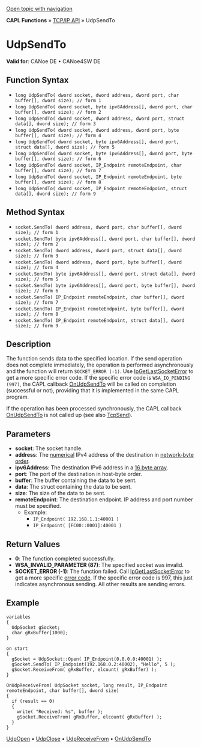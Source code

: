 [Open topic with navigation](../../../../../CANoeDEFamily.htm#Topics/CAPLFunctions/TCPIPAPI/Functions/CAPLfunctionUDPSendTo.md)

**CAPL Functions** » [TCP/IP API](../CAPLfunctionsTCPIPOverview.md) » UdpSendTo

# UdpSendTo

**Valid for**: CANoe DE • CANoe4SW DE

## Function Syntax

- `long UdpSendTo( dword socket, dword address, dword port, char buffer[], dword size); // form 1`
- `long UdpSendTo( dword socket, byte ipv6Address[], dword port, char buffer[], dword size); // form 2`
- `long UdpSendTo( dword socket, dword address, dword port, struct data[], dword size); // form 3`
- `long UdpSendTo( dword socket, dword address, dword port, byte buffer[], dword size); // form 4`
- `long UdpSendTo( dword socket, byte ipv6Address[], dword port, struct data[], dword size); // form 5`
- `long UdpSendTo( dword socket, byte ipv6Address[], dword port, byte buffer[], dword size); // form 6`
- `long UdpSendTo( dword socket, IP_Endpoint remoteEndpoint, char buffer[], dword size); // form 7`
- `long UdpSendTo( dword socket, IP_Endpoint remoteEndpoint, byte buffer[], dword size); // form 8`
- `long UdpSendTo( dword socket, IP_Endpoint remoteEndpoint, struct data[], dword size); // form 9`

## Method Syntax

- `socket.SendTo( dword address, dword port, char buffer[], dword size); // form 1`
- `socket.SendTo( byte ipv6Address[], dword port, char buffer[], dword size); // form 2`
- `socket.SendTo( dword address, dword port, struct data[], dword size); // form 3`
- `socket.SendTo( dword address, dword port, byte buffer[], dword size); // form 4`
- `socket.SendTo( byte ipv6Address[], dword port, struct data[], dword size); // form 5`
- `socket.SendTo( byte ipv6Address[], dword port, byte buffer[], dword size); // form 6`
- `socket.SendTo( IP_Endpoint remoteEndpoint, char buffer[], dword size); // form 7`
- `socket.SendTo( IP_Endpoint remoteEndpoint, byte buffer[], dword size); // form 8`
- `socket.SendTo( IP_Endpoint remoteEndpoint, struct data[], dword size); // form 9`

## Description

The function sends data to the specified location. If the send operation does not complete immediately, the operation is performed asynchronously and the function will return `SOCKET_ERROR (-1)`. Use [IpGetLastSocketError](CAPLfunctionIPGetLastSocketError.md) to get a more specific error code. If the specific error code is `WSA_IO_PENDING (997)`, the CAPL callback [OnUdpSendTo](../EventProcedures/CAPLfunctionTCPIPOnUdpSendTo.md) will be called on completion (successful or not), providing that it is implemented in the same CAPL program.

If the operation has been processed synchronously, the CAPL callback [OnUdpSendTo](../EventProcedures/CAPLfunctionTCPIPOnUdpSendTo.md) is not called up (see also [TcpSend](CAPLfunctionTCPSend.md)).

## Parameters

- **socket**: The socket handle.
- **address**: The [numerical](../../../Shared/CAPL/TCPIPAPI/IPAddressByteOrdering.md) IPv4 address of the destination in [network-byte order](../../../Shared/CAPL/TCPIPAPI/IPAddressByteOrdering.md).
- **ipv6Address**: The destination IPv6 address in a [16 byte array](../../../Shared/CAPL/TCPIPAPI/IPAddressByteOrdering.md).
- **port**: The port of the destination in host-byte order.
- **buffer**: The buffer containing the data to be sent.
- **data**: The struct containing the data to be sent.
- **size**: The size of the data to be sent.
- **remoteEndpoint**: The destination endpoint. IP address and port number must be specified.
  - Example:
    - `IP_Endpoint( 192.168.1.1:40001 )`
    - `IP_Endpoint( [FC00::0001]:40001 )`

## Return Values

- **0**: The function completed successfully.
- **WSA_INVALID_PARAMETER (87)**: The specified socket was invalid.
- **SOCKET_ERROR (-1)**: The function failed. Call [IpGetLastSocketError](CAPLfunctionIPGetLastSocketError.md) to get a more specific [error code](../CAPLfunctionsTCPIPWinsock2ErrorCodes.md). If the specific error code is 997, this just indicates asynchronous sending. All other results are sending errors.

## Example

```plaintext
variables
{
  UdpSocket gSocket;
  char gRxBuffer[1000];
}

on start
{
  gSocket = UdpSocket::Open( IP_Endpoint(0.0.0.0:40001) );
  gSocket.SendTo( IP_Endpoint(192.168.0.2:40002), "Hello", 5 );
  gSocket.ReceiveFrom( gRxBuffer, elcount( gRxBuffer) );
}

OnUdpReceiveFrom( UdpSocket socket, long result, IP_Endpoint remoteEndpoint, char buffer[], dword size)
{
  if (result == 0)
  {
    write( "Received: %s", buffer );
    gSocket.ReceiveFrom( gRxBuffer, elcount( gRxBuffer) );
  }
}
```

[UdpOpen](CAPLfunctionUDPOpen.md) • [UdpClose](CAPLfunctionUDPClose.md) • [UdpReceiveFrom](CAPLfunctionUDPReceiveFrom.md) • [OnUdpSendTo](../EventProcedures/CAPLfunctionTCPIPOnUdpSendTo.md)
